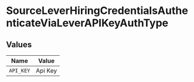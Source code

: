 # SourceLeverHiringCredentialsAuthenticateViaLeverAPIKeyAuthType


## Values

| Name      | Value     |
| --------- | --------- |
| `API_KEY` | Api Key   |